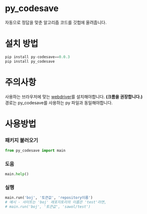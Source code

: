 # py_codesave
자동으로 정답을 맞춘 알고리즘 코드를 깃헙에 올려줍니다.

# 설치 방법
```python
pip install py-codesave==0.0.3
pip install py_codesave
```
# 주의사항
사용하는 브라우저에 맞는 [webdriver](https://www.selenium.dev/documentation/ko/webdriver/driver_requirements/#빠른-참조)를 설치해야합니다. __(크롬을 권장합니다.)__  
경로는 py_codesave를 사용하는 py 파일과 동일해야합니다.


# 사용방법
### 패키지 불러오기
```python
from py_codesave import main
```

### 도움
```python
main.help()
```

### 실행
```python
main.run('boj', '토큰값', 'repository이름')
# 예시 - 사이트는 'boj' 레포지토리의 이름은 'test'라면,
# main.run('boj', '토큰값', 'sawol/test')
```

